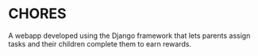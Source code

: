 # CHORES
 A webapp developed using the Django framework that lets parents assign tasks and their children complete them to earn rewards.
